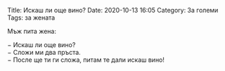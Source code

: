 Title: Искаш ли още вино?
Date: 2020-10-13 16:05
Category: За големи
Tags: за жената

Мъж пита жена:

&minus; Искаш ли още вино?  
&minus; Сложи ми два пръста.  
&minus; После ще ти ги сложа, питам те дали искаш вино!